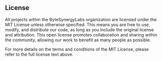 
## License

All projects within the ByteSynergyLabs organization are licensed under the MIT License unless otherwise specified. This means you are free to use, modify, and distribute our code, as long as you include the original license and attribution. This open license promotes collaboration and sharing within the community, allowing our work to benefit as many people as possible.

For more details on the terms and conditions of the MIT License, please refer to the full license text above.
